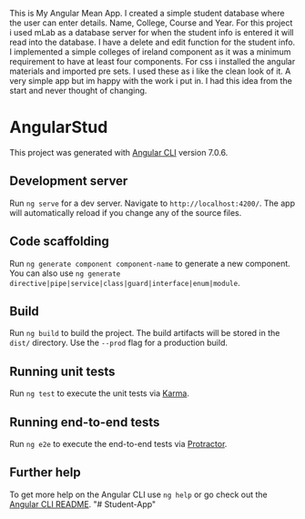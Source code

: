 This is My Angular Mean App. I created a simple student database where the user can enter details. Name, College, Course and Year. For this project i used mLab as a database server for when the student info is entered it will read into the database. I have a delete and edit function for the student info. I implemented a simple colleges of ireland component as it was a minimum requirement to have at least four components. For css i installed the angular materials and imported pre sets. I used these as i like the clean look of it. A very simple app but im happy with the work i put in. I had this idea from the start and never thought of changing. 

# AngularStud

This project was generated with [Angular CLI](https://github.com/angular/angular-cli) version 7.0.6.

## Development server

Run `ng serve` for a dev server. Navigate to `http://localhost:4200/`. The app will automatically reload if you change any of the source files.

## Code scaffolding

Run `ng generate component component-name` to generate a new component. You can also use `ng generate directive|pipe|service|class|guard|interface|enum|module`.

## Build

Run `ng build` to build the project. The build artifacts will be stored in the `dist/` directory. Use the `--prod` flag for a production build.

## Running unit tests

Run `ng test` to execute the unit tests via [Karma](https://karma-runner.github.io).

## Running end-to-end tests

Run `ng e2e` to execute the end-to-end tests via [Protractor](http://www.protractortest.org/).

## Further help

To get more help on the Angular CLI use `ng help` or go check out the [Angular CLI README](https://github.com/angular/angular-cli/blob/master/README.md).
"# Student-App" 
